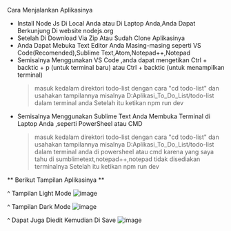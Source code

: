 Cara Menjalankan Aplikasinya
- Install Node Js Di Local Anda atau Di Laptop Anda,Anda Dapat Berkunjung Di website nodejs.org
- Setelah Di Download Via Zip Atau Sudah Clone Aplikasinya
- Anda Dapat Mebuka Text Editor Anda Masing-masing seperti VS Code(Recomended),Sublime Text,Atom,Notepad++,Notepad
- Semisalnya Menggunakan VS Code ,anda dapat mengetikan Ctrl + backtic + p (untuk terminal baru) atau Ctrl + backtic (untuk menampilkan terminal)
   > masuk kedalam direktori todo-list dengan cara "cd todo-list" dan usahakan tampilannya misalnya D:Aplikasi_To_Do_List/todo-list dalam 
     terminal anda
   > Setelah itu ketikan npm run dev
- Semisalnya Menggunakan Sublime Text Anda Membuka Terminal di Laptop Anda ,seperti PowerSheel atau CMD 
  > masuk kedalam direktori todo-list dengan cara "cd todo-list" dan usahakan tampilannya misalnya D:Aplikasi_To_Do_List/todo-list dalam 
     terminal anda di powersheel atau cmd karena yang saya tahu di sumblimetext,notepad++,notepad tidak disediakan terminalnya
  > Setelah itu ketikan npm run dev

** Berikut Tampilan Aplikasinya **

^ Tampilan Light Mode
![image](https://github.com/user-attachments/assets/5146569d-f2f6-4dfe-9c5f-8cdbdc9d8804)

^ Tampilan Dark Mode
![image](https://github.com/user-attachments/assets/dba00ce7-6346-4be0-b942-96b714484dfc)

^ Dapat Juga Diedit Kemudian Di Save
![image](https://github.com/user-attachments/assets/b1527db1-1c6f-4928-a564-d6f4cc4e5de7)
